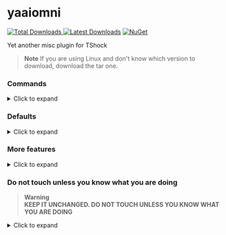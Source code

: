 # yaaiomni
[![Total Downloads](https://img.shields.io/github/downloads/sgkoishi/yaaiomni/total?label=Downloads%40Release&style=for-the-badge) ![Latest Downloads](https://img.shields.io/github/downloads-pre/sgkoishi/yaaiomni/latest/total?label=Downloads%40Latest%20Release&style=for-the-badge)](https://github.com/sgkoishi/yaaiomni/releases) [![NuGet](https://img.shields.io/nuget/dt/Chireiden.TShock.Omni?label=NuGet&style=for-the-badge)](https://www.nuget.org/packages/Chireiden.TShock.Omni/)

Yet another misc plugin for TShock

> __Note__
> If you are using Linux and don't know which version to download, download the tar one.

### Commands

<details><summary>Click to expand</summary>
<p>

| Command | Description | Hidden | Permission | Note |
| --- | --- | --- | --- | --- |
| `/whynot` | Show recent permission queries related to your player. | Hidden by default. | `chireiden.omni.whynot` | |
| `/ghost` | Hide yourself from viewing, `/playing`, etc. | | `chireiden.omni.ghost` | |
| `/setlang` | Set the language. | | `chireiden.omni.setlang` | For admin. |
| `/_pvp` | Toggle PvP. | Hidden by default. | `chireiden.omni.pvp` <br /> `chireiden.omni.admin.setpvp` | |
| `/_team` | Toggle team. | Hidden by default. | `chireiden.omni.team` <br /> `chireiden.omni.admin.setteam` | |
| `/_debugstat` | Show debug stats. | Hidden by default. | `chireiden.omni.admin.debugstat` | |
| `/_gc` | Trigger garbage collection. | Hidden by default. | `chireiden.omni.admin.gc` <br /> `tshock.cfg.maintenance` | For admin. |
| `/maxplayers` | Set max players. | | `chireiden.omni.admin.maxplayers` | Might cause unexpected behaviour if lower than current max. |
| `/tileprovider` | Set tile provider. | | `chireiden.omni.admin.tileprovider` | For admin. |
| `/settimeout` | Run delay command. | | `chireiden.omni.settimeout` | |
| `/setinterval` | Run delay command repeatedly. | | `chireiden.omni.setinterval` | |
| `/clearinterval` | Remove a delay command. | | `chireiden.omni.clearinterval` | |
| `/showdelay` | Show all pending delay commands. | | `chireiden.omni.showdelay` | |
| `/rbc` | Broadcast a message. | | `chireiden.omni.admin.rawbroadcast` | For admin. |
| `/runas` | Execute a command as another player. | | `chireiden.omni.admin.sudo` | For owner. |
| `/listclients` | Show connected clients, including pending/joining ones. | | `chireiden.omni.admin.listclients` | For owner. |
| `/dumpbuffer` | Dump buffer. | | `chireiden.omni.admin.dumpbuffer` | For owner. |
| `/kc` | Disconnect a client. | | `chireiden.omni.admin.terminatesocket` | For admin. |
| `/resetcharacter` | Reset character. | Hidden by default. | `chireiden.omni.resetcharacter` <br /> `chireiden.omni.admin.resetcharacter` <br /> `chireiden.omni.admin.resetcharacter.all` | For admin. |
| `/_ping` | Ping. | Hidden by default. | `chireiden.omni.ping` | |
| `/_chat` | Chat. | Hidden by default. | `chireiden.omni.chat` <br /> `tshock.canchat` | |
| `/exportcharacter` | Export SSC data (server side). | | `chireiden.omni.admin.exportcharacter` | For admin. |

</p>
</details>

### Defaults

<details><summary>Click to expand</summary>
<p>

* The permission of `/ghost`, `/setlang`, `/_debugstat`, timeout/delay/interval series commands, `/downloadcharacter` are granted to the topmost parent of `owner` with kick permission, or `newadmin`'s parent if `owner` is not found.
* The permission of `/_gc`, `/tileprovider`, `/maxplayers`, `/rbc`, `/kc`, `/exportcharacter` are granted to the topmost parent of `owner` with maintenance permission, or `trustedadmin`'s parent if `owner` is not found.
* The permission of `/runas`, `/listclients`, `/dumpbuffer` are granted to the topmost parent of `owner` with sudo permission.
* The permission of switch loadout, pvp and team, `/_ping`, `/_chat` are granted to the guest group as TShock's config.
  * Unable to switch without these permissions. (`.Permission.Restrict` in config)
* Vanilla version check is disabled. (`.SyncVersion` in config)
* Errors thrown from TShock's update check will be silently ignored. (`.SuppressUpdate` in config)
* Chat spam limit to 3 msg/5 sec, 5 msg/20 sec. (`.Mitigation.ChatSpamRestrict` in config)

</p>
</details>

### More features

<details><summary>Click to expand</summary>
<p>

* `.TrimMemory` in config can reduce memory usage.
  * Depends on the content of the map, may vary from no effect to ~600MB reduced.
  * No side effects.
* `.Mode.Vanilla` in config can switch to vanilla mode.
  * Will allow common actions that are restricted by default.
  * Will create a group `chireiden_vanilla` as the parent of the topmost parent of the registered group.
* `.CommandRenames` in config can rename commands.
  * It's a `Dictionary<sigOfCommandDelegate: string, newalias: List<string>>`.
  * e.g. `{"Chireiden.TShock.Omni.Plugin.Command_PermissionCheck": ["whynot123", "whynot456"]}`
* `.LavaHandler` in config can stop lava spam.
  * It does not prevent lava from spawning, but rather vacuums it after it *might* spawns.
  * If you have a lava pool and spawn lots of lava slimes (or similar) and butcher, the total amount of lava will be reduced instead of unchanged.
* `.PlayerWildcardFormat` in config allow wildcard selector as player target.
  * e.g. `/g zenith *all*` will give Zenith to everyone online!
* `.Permission.Log` in config record permission queries for `/whynot`.
  * With `-v` flag shows more stack trace.
  * With `-t`/`-f` flag filters by allowed(true)/rejected(false).
* Timeout/Interval commands works like similar functions in JavaScript.
  * Time unit is in tick/frame/update, which is 60 per second.
  * Remember to quote or escape your command when necessary.
  * Use your permission.
* Sudo is called `/runas` to avoid conflict with TShock's `/sudo`.
  * With `-f` flag bypasses permission check.

</p>
</details>

### Do not touch unless you know what you are doing

> __Warning__  
> **KEEP IT UNCHANGED. DO NOT TOUCH UNLESS YOU KNOW WHAT YOU ARE DOING**

<details><summary>Click to expand</summary>
<p>

* `.Soundness` in config enforce some soundness permission checks.
* `.Mitigation` in config can fix some issues that exist but not blame to TShock.
* `.Socket` in config can switch to a different socket implementation.
  * `AnotherAsyncSocket` might help with 'memory leak'.
  * Don't use `Hacky*`.
* `/_gc` triggers garbage collection.
* `.TileProvider` in config can switch to a different tile provider.
  * `CheckedTypedCollection` and `CheckedGenericCollection` might improve performance slightly but may cause NRE.
* `.DebugPacket` in config can log all packets and networking exceptions.

</p>
</details>